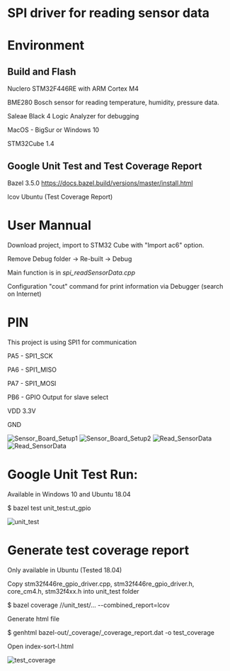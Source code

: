 # SPI driver for reading sensor data

# Environment

## Build and Flash

Nuclero STM32F446RE with ARM Cortex M4

BME280 Bosch sensor for reading temperature, humidity, pressure data.

Saleae Black 4 Logic Analyzer for debugging

MacOS - BigSur or Windows 10

STM32Cube 1.4

## Google Unit Test and Test Coverage Report

Bazel 3.5.0 https://docs.bazel.build/versions/master/install.html

lcov Ubuntu (Test Coverage Report)

# User Mannual

Download project, import to STM32 Cube with "Import ac6" option.

Remove Debug folder -> Re-built -> Debug

Main function is in *spi_readSensorData.cpp*

Configuration "cout" command for print information via Debugger (search on Internet) 

# PIN

This project is using SPI1 for communication

PA5 - SPI1_SCK

PA6 - SPI1_MISO

PA7 - SPI1_MOSI

PB6 - GPIO Output for slave select

VDD 3.3V

GND


![Sensor_Board_Setup1](https://github.com/hohaidang/STM32-from-scratch/blob/master/Documents/Images/Board_Sensor_1.jpeg)
![Sensor_Board_Setup2](https://github.com/hohaidang/STM32-from-scratch/blob/master/Documents/Images/Board_Sensor_2.jpeg)
![Read_SensorData](https://github.com/hohaidang/STM32-from-scratch/blob/master/Documents/Images/ReadSensor.png)
![Read_SensorData](https://github.com/hohaidang/STM32-from-scratch/blob/master/Documents/Images/ReadSensor_2.png)

# Google Unit Test Run:

Available in Windows 10 and Ubuntu 18.04

$ bazel test unit_test:ut_gpio

![unit_test](https://github.com/hohaidang/STM32-from-scratch/blob/master/Documents/Images/UT_004.png)

# Generate test coverage report

Only available in Ubuntu (Tested 18.04)

Copy stm32f446re_gpio_driver.cpp, stm32f446re_gpio_driver.h, core_cm4.h, stm32f4xx.h into unit_test folder

$ bazel coverage //unit_test/... --combined_report=lcov

Generate html file

$ genhtml bazel-out/_coverage/_coverage_report.dat -o test_coverage

Open index-sort-l.html

![test_coverage](https://github.com/hohaidang/STM32-from-scratch/blob/master/Documents/Images/test_coverage.PNG)